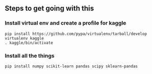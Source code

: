 ## Steps to get going with this

### Install virtual env and create a profile for kaggle

    pip install https://github.com/pypa/virtualenv/tarball/develop
    virtualenv kaggle
    . kaggle/bin/activate

### Install all the things

    pip install numpy scikit-learn pandas scipy sklearn-pandas
